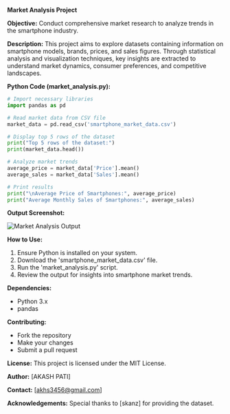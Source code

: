 **Market Analysis Project**

**Objective:**
Conduct comprehensive market research to analyze trends in the smartphone industry.

**Description:**
This project aims to explore datasets containing information on smartphone models, brands, prices, and sales figures. Through statistical analysis and visualization techniques, key insights are extracted to understand market dynamics, consumer preferences, and competitive landscapes.

**Python Code (market_analysis.py):**
```python
# Import necessary libraries
import pandas as pd

# Read market data from CSV file
market_data = pd.read_csv('smartphone_market_data.csv')

# Display top 5 rows of the dataset
print("Top 5 rows of the dataset:")
print(market_data.head())

# Analyze market trends
average_price = market_data['Price'].mean()
average_sales = market_data['Sales'].mean()

# Print results
print("\nAverage Price of Smartphones:", average_price)
print("Average Monthly Sales of Smartphones:", average_sales)
```

**Output Screenshot:**

![Market Analysis Output](video_slides/source/vq_ma_3b.Rmd)

**How to Use:**
1. Ensure Python is installed on your system.
2. Download the 'smartphone_market_data.csv' file.
3. Run the 'market_analysis.py' script.
4. Review the output for insights into smartphone market trends.

**Dependencies:**
- Python 3.x
- pandas

**Contributing:**
- Fork the repository
- Make your changes
- Submit a pull request

**License:**
This project is licensed under the MIT License.

**Author:**
[AKASH PATI]

**Contact:**
[akhs3456@gmail.com]

**Acknowledgements:**
Special thanks to [skanz] for providing the dataset.

